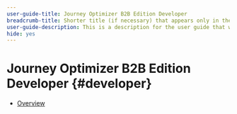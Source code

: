 ```yaml
---
user-guide-title: Journey Optimizer B2B Edition Developer
breadcrumb-title: Shorter title (if necessary) that appears only in the breadcrumb.
user-guide-description: This is a description for the user guide that will be displayed on the landing page.
hide: yes
---
```


# Journey Optimizer B2B Edition Developer {#developer}

+ [Overview](guide-overview.md)
